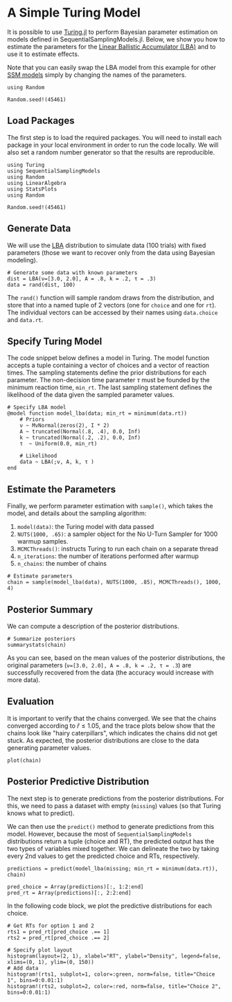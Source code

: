 # A Simple Turing Model

It is possible to use [Turing.jl](https://turinglang.org/stable/) to perform Bayesian parameter estimation on models defined in SequentialSamplingModels.jl. Below, we show you how to estimate the parameters for the [Linear Ballistic Accumulator (LBA)](https://itsdfish.github.io/SequentialSamplingModels.jl/dev/lba/) and to use it to estimate effects.

Note that you can easily swap the LBA model from this example for other [SSM models](https://itsdfish.github.io/SequentialSamplingModels.jl/dev/api/) simply by changing the names of the parameters.

```@setup turing_mle
using Random

Random.seed!(45461)
```

## Load Packages

The first step is to load the required packages. You will need to install each package in your local
environment in order to run the code locally. We will also set a random number generator so that the results are reproducible.

```@example turing_simple
using Turing
using SequentialSamplingModels
using Random
using LinearAlgebra
using StatsPlots
using Random

Random.seed!(45461)
```

## Generate Data

We will use the [LBA](https://itsdfish.github.io/SequentialSamplingModels.jl/dev/lba/) distribution to simulate data (100 trials) with fixed parameters (those we want to recover only from the data using Bayesian modeling).

```@example turing_simple
# Generate some data with known parameters
dist = LBA(ν=[3.0, 2.0], A = .8, k = .2, τ = .3)
data = rand(dist, 100)
```

The `rand()` function will sample random draws from the distribution, and store that into a named tuple of 2 vectors (one for `choice` and one for `rt`). The individual vectors can be accessed by their names using `data.choice` and `data.rt`.

## Specify Turing Model

The code snippet below defines a model in Turing. The model function accepts a tuple containing
a vector of choices and a vector of reaction times. The sampling statements define the prior distributions for each parameter. The non-decision time parameter $\tau$ must be founded by the minimum reaction time, `min_rt`. The last sampling statement defines the likelihood of the data given the sampled parameter values.

```@example turing_simple
# Specify LBA model
@model function model_lba(data; min_rt = minimum(data.rt))
    # Priors
    ν ~ MvNormal(zeros(2), I * 2)
    A ~ truncated(Normal(.8, .4), 0.0, Inf)
    k ~ truncated(Normal(.2, .2), 0.0, Inf)
    τ  ~ Uniform(0.0, min_rt)

    # Likelihood
    data ~ LBA(;ν, A, k, τ )
end
```


## Estimate the Parameters

Finally, we perform parameter estimation with `sample()`, which takes the model, and details about the sampling algorithm:

1. `model(data)`: the Turing model with data passed
2. `NUTS(1000, .65)`: a sampler object for the No U-Turn Sampler for 1000 warmup samples.
3. `MCMCThreads()`: instructs Turing to run each chain on a separate thread
4. `n_iterations`: the number of iterations performed after warmup
5. `n_chains`: the number of chains

```@example turing_simple
# Estimate parameters
chain = sample(model_lba(data), NUTS(1000, .85), MCMCThreads(), 1000, 4)
```

## Posterior Summary

We can compute a description of the posterior distributions.

```@example turing_simple
# Summarize posteriors
summarystats(chain)
```

As you can see, based on the mean values of the posterior distributions, the original parameters (`ν=[3.0, 2.0], A = .8, k = .2, τ = .3`) are successfully recovered from the data (the accuracy would increase with more data).


## Evaluation

It is important to verify that the chains converged. We see that the chains converged according to $\hat{r} \leq 1.05$, and the trace plots below show that the chains look like "hairy caterpillars", which indicates the chains did not get stuck. As expected, the posterior distributions are close to the data generating parameter values.

```@example turing_simple
plot(chain)
```

## Posterior Predictive Distribution

The next step is to generate predictions from the posterior distributions. For this, we need to pass a dataset with empty (`missing`) values (so that Turing knows what to predict).

We can then use the `predict()` method to generate predictions from this model. However, because the most of `SequentialSamplingModels` distributions return a tuple (choice and RT), the predicted output has the two types of variables mixed together. We can delineate the two by taking every 2nd values to get the predicted choice and RTs, respectively.


```@example turing_simple
predictions = predict(model_lba(missing; min_rt = minimum(data.rt)), chain)

pred_choice = Array(predictions)[:, 1:2:end]
pred_rt = Array(predictions)[:, 2:2:end]
```

In the following code block, we plot the predictive distributions for each choice.

```@example turing_simple
# Get RTs for option 1 and 2
rts1 = pred_rt[pred_choice .== 1]
rts2 = pred_rt[pred_choice .== 2]

# Specify plot layout
histogram(layout=(2, 1), xlabel="RT", ylabel="Density", legend=false, xlims=(0, 1), ylim=(0, 150))
# Add data
histogram!(rts1, subplot=1, color=:green, norm=false, title="Choice 1", bins=0:0.01:1)
histogram!(rts2, subplot=2, color=:red, norm=false, title="Choice 2", bins=0:0.01:1)
```
